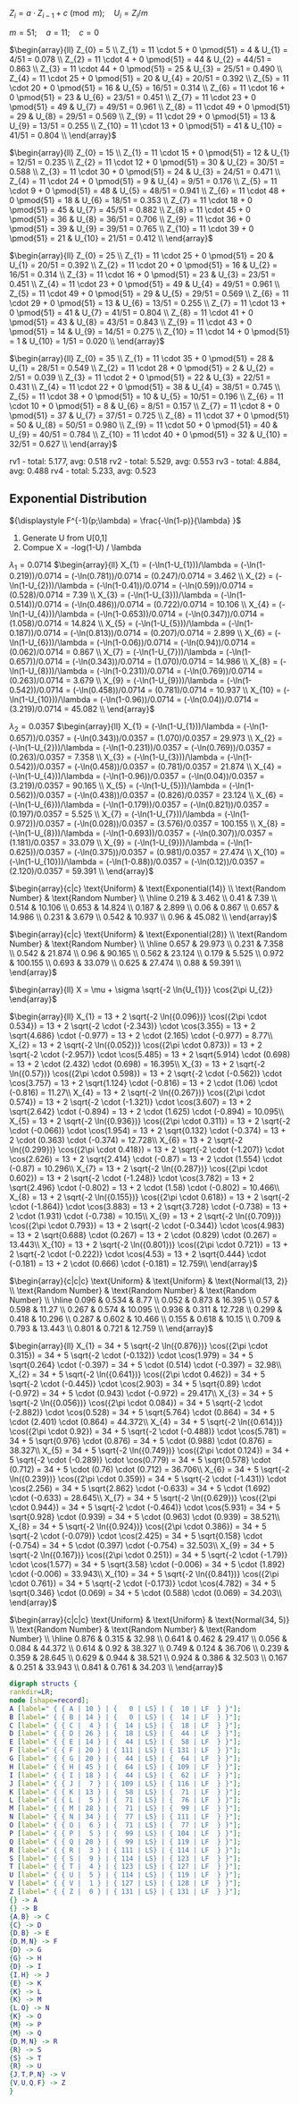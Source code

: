 $Z_{i} = a \cdot Z_{i-1} + c \pmod{m}; \quad U_{i} = Z_{i}/m$

$m = 51; \quad a = 11; \quad c = 0$

$\begin{array}{ll}
Z_{0} = 5 \\
Z_{1} = 11 \cdot 5 + 0 \pmod{51} = 4 & U_{1} = 4/51 = 0.078 \\ 
Z_{2} = 11 \cdot 4 + 0 \pmod{51} = 44 & U_{2} = 44/51 = 0.863 \\ 
Z_{3} = 11 \cdot 44 + 0 \pmod{51} = 25 & U_{3} = 25/51 = 0.490 \\ 
Z_{4} = 11 \cdot 25 + 0 \pmod{51} = 20 & U_{4} = 20/51 = 0.392 \\ 
Z_{5} = 11 \cdot 20 + 0 \pmod{51} = 16 & U_{5} = 16/51 = 0.314 \\ 
Z_{6} = 11 \cdot 16 + 0 \pmod{51} = 23 & U_{6} = 23/51 = 0.451 \\ 
Z_{7} = 11 \cdot 23 + 0 \pmod{51} = 49 & U_{7} = 49/51 = 0.961 \\ 
Z_{8} = 11 \cdot 49 + 0 \pmod{51} = 29 & U_{8} = 29/51 = 0.569 \\ 
Z_{9} = 11 \cdot 29 + 0 \pmod{51} = 13 & U_{9} = 13/51 = 0.255 \\ 
Z_{10} = 11 \cdot 13 + 0 \pmod{51} = 41 & U_{10} = 41/51 = 0.804 \\ 
\end{array}$

$\begin{array}{ll}
Z_{0} = 15 \\
Z_{1} = 11 \cdot 15 + 0 \pmod{51} = 12 & U_{1} = 12/51 = 0.235 \\ 
Z_{2} = 11 \cdot 12 + 0 \pmod{51} = 30 & U_{2} = 30/51 = 0.588 \\ 
Z_{3} = 11 \cdot 30 + 0 \pmod{51} = 24 & U_{3} = 24/51 = 0.471 \\ 
Z_{4} = 11 \cdot 24 + 0 \pmod{51} = 9 & U_{4} = 9/51 = 0.176 \\ 
Z_{5} = 11 \cdot 9 + 0 \pmod{51} = 48 & U_{5} = 48/51 = 0.941 \\ 
Z_{6} = 11 \cdot 48 + 0 \pmod{51} = 18 & U_{6} = 18/51 = 0.353 \\ 
Z_{7} = 11 \cdot 18 + 0 \pmod{51} = 45 & U_{7} = 45/51 = 0.882 \\ 
Z_{8} = 11 \cdot 45 + 0 \pmod{51} = 36 & U_{8} = 36/51 = 0.706 \\ 
Z_{9} = 11 \cdot 36 + 0 \pmod{51} = 39 & U_{9} = 39/51 = 0.765 \\ 
Z_{10} = 11 \cdot 39 + 0 \pmod{51} = 21 & U_{10} = 21/51 = 0.412 \\ 
\end{array}$

$\begin{array}{ll}
Z_{0} = 25 \\
Z_{1} = 11 \cdot 25 + 0 \pmod{51} = 20 & U_{1} = 20/51 = 0.392 \\ 
Z_{2} = 11 \cdot 20 + 0 \pmod{51} = 16 & U_{2} = 16/51 = 0.314 \\ 
Z_{3} = 11 \cdot 16 + 0 \pmod{51} = 23 & U_{3} = 23/51 = 0.451 \\ 
Z_{4} = 11 \cdot 23 + 0 \pmod{51} = 49 & U_{4} = 49/51 = 0.961 \\ 
Z_{5} = 11 \cdot 49 + 0 \pmod{51} = 29 & U_{5} = 29/51 = 0.569 \\ 
Z_{6} = 11 \cdot 29 + 0 \pmod{51} = 13 & U_{6} = 13/51 = 0.255 \\ 
Z_{7} = 11 \cdot 13 + 0 \pmod{51} = 41 & U_{7} = 41/51 = 0.804 \\ 
Z_{8} = 11 \cdot 41 + 0 \pmod{51} = 43 & U_{8} = 43/51 = 0.843 \\ 
Z_{9} = 11 \cdot 43 + 0 \pmod{51} = 14 & U_{9} = 14/51 = 0.275 \\ 
Z_{10} = 11 \cdot 14 + 0 \pmod{51} = 1 & U_{10} = 1/51 = 0.020 \\ 
\end{array}$

$\begin{array}{ll}
Z_{0} = 35 \\
Z_{1} = 11 \cdot 35 + 0 \pmod{51} = 28 & U_{1} = 28/51 = 0.549 \\ 
Z_{2} = 11 \cdot 28 + 0 \pmod{51} = 2 & U_{2} = 2/51 = 0.039 \\ 
Z_{3} = 11 \cdot 2 + 0 \pmod{51} = 22 & U_{3} = 22/51 = 0.431 \\ 
Z_{4} = 11 \cdot 22 + 0 \pmod{51} = 38 & U_{4} = 38/51 = 0.745 \\ 
Z_{5} = 11 \cdot 38 + 0 \pmod{51} = 10 & U_{5} = 10/51 = 0.196 \\ 
Z_{6} = 11 \cdot 10 + 0 \pmod{51} = 8 & U_{6} = 8/51 = 0.157 \\ 
Z_{7} = 11 \cdot 8 + 0 \pmod{51} = 37 & U_{7} = 37/51 = 0.725 \\ 
Z_{8} = 11 \cdot 37 + 0 \pmod{51} = 50 & U_{8} = 50/51 = 0.980 \\ 
Z_{9} = 11 \cdot 50 + 0 \pmod{51} = 40 & U_{9} = 40/51 = 0.784 \\ 
Z_{10} = 11 \cdot 40 + 0 \pmod{51} = 32 & U_{10} = 32/51 = 0.627 \\ 
\end{array}$


rv1 - total: 5.177, avg: 0.518
rv2 - total: 5.529, avg: 0.553
rv3 - total: 4.884, avg: 0.488
rv4 - total: 5.233, avg: 0.523



Exponential Distribution
----

${\displaystyle F^{-1}(p;\lambda) = \frac{-\ln(1-p)}{\lambda} }$


1. Generate U from U[0,1]
2. Compue X = -log(1-U) / \lambda



$\lambda_1 = 0.0714$
$\begin{array}{ll}
X_{1} = (-\ln(1-U_{1}))/\lambda = (-\ln(1-0.219))/0.0714 = (-\ln(0.781))/0.0714 = (0.247)/0.0714 = 3.462 \\ 
X_{2} = (-\ln(1-U_{2}))/\lambda = (-\ln(1-0.41))/0.0714 = (-\ln(0.59))/0.0714 = (0.528)/0.0714 = 7.39 \\ 
X_{3} = (-\ln(1-U_{3}))/\lambda = (-\ln(1-0.514))/0.0714 = (-\ln(0.486))/0.0714 = (0.722)/0.0714 = 10.106 \\ 
X_{4} = (-\ln(1-U_{4}))/\lambda = (-\ln(1-0.653))/0.0714 = (-\ln(0.347))/0.0714 = (1.058)/0.0714 = 14.824 \\ 
X_{5} = (-\ln(1-U_{5}))/\lambda = (-\ln(1-0.187))/0.0714 = (-\ln(0.813))/0.0714 = (0.207)/0.0714 = 2.899 \\ 
X_{6} = (-\ln(1-U_{6}))/\lambda = (-\ln(1-0.06))/0.0714 = (-\ln(0.94))/0.0714 = (0.062)/0.0714 = 0.867 \\ 
X_{7} = (-\ln(1-U_{7}))/\lambda = (-\ln(1-0.657))/0.0714 = (-\ln(0.343))/0.0714 = (1.070)/0.0714 = 14.986 \\ 
X_{8} = (-\ln(1-U_{8}))/\lambda = (-\ln(1-0.231))/0.0714 = (-\ln(0.769))/0.0714 = (0.263)/0.0714 = 3.679 \\ 
X_{9} = (-\ln(1-U_{9}))/\lambda = (-\ln(1-0.542))/0.0714 = (-\ln(0.458))/0.0714 = (0.781)/0.0714 = 10.937 \\ 
X_{10} = (-\ln(1-U_{10}))/\lambda = (-\ln(1-0.96))/0.0714 = (-\ln(0.04))/0.0714 = (3.219)/0.0714 = 45.082 \\ 
\end{array}$

$\lambda_2 = 0.0357$
$\begin{array}{ll}
X_{1} = (-\ln(1-U_{1}))/\lambda = (-\ln(1-0.657))/0.0357 = (-\ln(0.343))/0.0357 = (1.070)/0.0357 = 29.973 \\ 
X_{2} = (-\ln(1-U_{2}))/\lambda = (-\ln(1-0.231))/0.0357 = (-\ln(0.769))/0.0357 = (0.263)/0.0357 = 7.358 \\ 
X_{3} = (-\ln(1-U_{3}))/\lambda = (-\ln(1-0.542))/0.0357 = (-\ln(0.458))/0.0357 = (0.781)/0.0357 = 21.874 \\ 
X_{4} = (-\ln(1-U_{4}))/\lambda = (-\ln(1-0.96))/0.0357 = (-\ln(0.04))/0.0357 = (3.219)/0.0357 = 90.165 \\ 
X_{5} = (-\ln(1-U_{5}))/\lambda = (-\ln(1-0.562))/0.0357 = (-\ln(0.438))/0.0357 = (0.826)/0.0357 = 23.124 \\ 
X_{6} = (-\ln(1-U_{6}))/\lambda = (-\ln(1-0.179))/0.0357 = (-\ln(0.821))/0.0357 = (0.197)/0.0357 = 5.525 \\ 
X_{7} = (-\ln(1-U_{7}))/\lambda = (-\ln(1-0.972))/0.0357 = (-\ln(0.028))/0.0357 = (3.576)/0.0357 = 100.155 \\ 
X_{8} = (-\ln(1-U_{8}))/\lambda = (-\ln(1-0.693))/0.0357 = (-\ln(0.307))/0.0357 = (1.181)/0.0357 = 33.079 \\ 
X_{9} = (-\ln(1-U_{9}))/\lambda = (-\ln(1-0.625))/0.0357 = (-\ln(0.375))/0.0357 = (0.981)/0.0357 = 27.474 \\ 
X_{10} = (-\ln(1-U_{10}))/\lambda = (-\ln(1-0.88))/0.0357 = (-\ln(0.12))/0.0357 = (2.120)/0.0357 = 59.391 \\ 
\end{array}$



$\begin{array}{c|c}
\text{Uniform} & \text{Exponential(14)} \\ \text{Random Number} & \text{Random Number} \\ \hline
0.219 &  3.462 \\ 
0.41 &  7.39 \\ 
0.514 &  10.106 \\ 
0.653 &  14.824 \\ 
0.187 &  2.899 \\ 
0.06 &  0.867 \\ 
0.657 &  14.986 \\ 
0.231 &  3.679 \\ 
0.542 &  10.937 \\ 
0.96 &  45.082 \\ 
\end{array}$

$\begin{array}{c|c}
\text{Uniform} & \text{Exponential(28)} \\ \text{Random Number} & \text{Random Number} \\ \hline
0.657 &  29.973 \\ 
0.231 &  7.358 \\ 
0.542 &  21.874 \\ 
0.96 &  90.165 \\ 
0.562 &  23.124 \\ 
0.179 &  5.525 \\ 
0.972 &  100.155 \\ 
0.693 &  33.079 \\ 
0.625 &  27.474 \\ 
0.88 &  59.391 \\ 
\end{array}$




$\begin{array}{ll} X = \mu + \sigma \sqrt{-2 \ln{U_{1}}} \cos{2\pi U_{2}}  \end{array}$





$\begin{array}{ll}
X_{1} = 13 + 2 \sqrt{-2 \ln({0.096})}  \cos({2\pi \cdot 0.534}) = 13 + 2 \sqrt{-2 \cdot (-2.343)} \cdot \cos(3.355) = 13 + 2 \sqrt{4.686} \cdot (-0.977) = 13 + 2 \cdot (2.165) \cdot (-0.977) = 8.77\\
X_{2} = 13 + 2 \sqrt{-2 \ln({0.052})}  \cos({2\pi \cdot 0.873}) = 13 + 2 \sqrt{-2 \cdot (-2.957)} \cdot \cos(5.485) = 13 + 2 \sqrt{5.914} \cdot (0.698) = 13 + 2 \cdot (2.432) \cdot (0.698) = 16.395\\
X_{3} = 13 + 2 \sqrt{-2 \ln({0.57})}  \cos({2\pi \cdot 0.598}) = 13 + 2 \sqrt{-2 \cdot (-0.562)} \cdot \cos(3.757) = 13 + 2 \sqrt{1.124} \cdot (-0.816) = 13 + 2 \cdot (1.06) \cdot (-0.816) = 11.27\\
X_{4} = 13 + 2 \sqrt{-2 \ln({0.267})}  \cos({2\pi \cdot 0.574}) = 13 + 2 \sqrt{-2 \cdot (-1.321)} \cdot \cos(3.607) = 13 + 2 \sqrt{2.642} \cdot (-0.894) = 13 + 2 \cdot (1.625) \cdot (-0.894) = 10.095\\
X_{5} = 13 + 2 \sqrt{-2 \ln({0.936})}  \cos({2\pi \cdot 0.311}) = 13 + 2 \sqrt{-2 \cdot (-0.066)} \cdot \cos(1.954) = 13 + 2 \sqrt{0.132} \cdot (-0.374) = 13 + 2 \cdot (0.363) \cdot (-0.374) = 12.728\\
X_{6} = 13 + 2 \sqrt{-2 \ln({0.299})}  \cos({2\pi \cdot 0.418}) = 13 + 2 \sqrt{-2 \cdot (-1.207)} \cdot \cos(2.626) = 13 + 2 \sqrt{2.414} \cdot (-0.87) = 13 + 2 \cdot (1.554) \cdot (-0.87) = 10.296\\
X_{7} = 13 + 2 \sqrt{-2 \ln({0.287})}  \cos({2\pi \cdot 0.602}) = 13 + 2 \sqrt{-2 \cdot (-1.248)} \cdot \cos(3.782) = 13 + 2 \sqrt{2.496} \cdot (-0.802) = 13 + 2 \cdot (1.58) \cdot (-0.802) = 10.466\\
X_{8} = 13 + 2 \sqrt{-2 \ln({0.155})}  \cos({2\pi \cdot 0.618}) = 13 + 2 \sqrt{-2 \cdot (-1.864)} \cdot \cos(3.883) = 13 + 2 \sqrt{3.728} \cdot (-0.738) = 13 + 2 \cdot (1.931) \cdot (-0.738) = 10.15\\
X_{9} = 13 + 2 \sqrt{-2 \ln({0.709})}  \cos({2\pi \cdot 0.793}) = 13 + 2 \sqrt{-2 \cdot (-0.344)} \cdot \cos(4.983) = 13 + 2 \sqrt{0.688} \cdot (0.267) = 13 + 2 \cdot (0.829) \cdot (0.267) = 13.443\\
X_{10} = 13 + 2 \sqrt{-2 \ln({0.801})}  \cos({2\pi \cdot 0.721}) = 13 + 2 \sqrt{-2 \cdot (-0.222)} \cdot \cos(4.53) = 13 + 2 \sqrt{0.444} \cdot (-0.181) = 13 + 2 \cdot (0.666) \cdot (-0.181) = 12.759\\
\end{array}$



$\begin{array}{c|c|c}
\text{Uniform} & \text{Uniform} & \text{Normal(13, 2)} \\ \text{Random Number} & \text{Random Number} & \text{Random Number} \\ \hline
0.096  & 0.534 &  8.77 \\ 
0.052  & 0.873 &  16.395 \\ 
0.57  & 0.598 &  11.27 \\ 
0.267  & 0.574 &  10.095 \\ 
0.936  & 0.311 &  12.728 \\ 
0.299  & 0.418 &  10.296 \\ 
0.287  & 0.602 &  10.466 \\ 
0.155  & 0.618 &  10.15 \\ 
0.709  & 0.793 &  13.443 \\ 
0.801  & 0.721 &  12.759 \\ 
\end{array}$





$\begin{array}{ll}
X_{1} = 34 + 5 \sqrt{-2 \ln({0.876})}  \cos({2\pi \cdot 0.315}) = 34 + 5 \sqrt{-2 \cdot (-0.132)} \cdot \cos(1.979) = 34 + 5 \sqrt{0.264} \cdot (-0.397) = 34 + 5 \cdot (0.514) \cdot (-0.397) = 32.98\\
X_{2} = 34 + 5 \sqrt{-2 \ln({0.641})}  \cos({2\pi \cdot 0.462}) = 34 + 5 \sqrt{-2 \cdot (-0.445)} \cdot \cos(2.903) = 34 + 5 \sqrt{0.89} \cdot (-0.972) = 34 + 5 \cdot (0.943) \cdot (-0.972) = 29.417\\
X_{3} = 34 + 5 \sqrt{-2 \ln({0.056})}  \cos({2\pi \cdot 0.084}) = 34 + 5 \sqrt{-2 \cdot (-2.882)} \cdot \cos(0.528) = 34 + 5 \sqrt{5.764} \cdot (0.864) = 34 + 5 \cdot (2.401) \cdot (0.864) = 44.372\\
X_{4} = 34 + 5 \sqrt{-2 \ln({0.614})}  \cos({2\pi \cdot 0.92}) = 34 + 5 \sqrt{-2 \cdot (-0.488)} \cdot \cos(5.781) = 34 + 5 \sqrt{0.976} \cdot (0.876) = 34 + 5 \cdot (0.988) \cdot (0.876) = 38.327\\
X_{5} = 34 + 5 \sqrt{-2 \ln({0.749})}  \cos({2\pi \cdot 0.124}) = 34 + 5 \sqrt{-2 \cdot (-0.289)} \cdot \cos(0.779) = 34 + 5 \sqrt{0.578} \cdot (0.712) = 34 + 5 \cdot (0.76) \cdot (0.712) = 36.706\\
X_{6} = 34 + 5 \sqrt{-2 \ln({0.239})}  \cos({2\pi \cdot 0.359}) = 34 + 5 \sqrt{-2 \cdot (-1.431)} \cdot \cos(2.256) = 34 + 5 \sqrt{2.862} \cdot (-0.633) = 34 + 5 \cdot (1.692) \cdot (-0.633) = 28.645\\
X_{7} = 34 + 5 \sqrt{-2 \ln({0.629})}  \cos({2\pi \cdot 0.944}) = 34 + 5 \sqrt{-2 \cdot (-0.464)} \cdot \cos(5.931) = 34 + 5 \sqrt{0.928} \cdot (0.939) = 34 + 5 \cdot (0.963) \cdot (0.939) = 38.521\\
X_{8} = 34 + 5 \sqrt{-2 \ln({0.924})}  \cos({2\pi \cdot 0.386}) = 34 + 5 \sqrt{-2 \cdot (-0.079)} \cdot \cos(2.425) = 34 + 5 \sqrt{0.158} \cdot (-0.754) = 34 + 5 \cdot (0.397) \cdot (-0.754) = 32.503\\
X_{9} = 34 + 5 \sqrt{-2 \ln({0.167})}  \cos({2\pi \cdot 0.251}) = 34 + 5 \sqrt{-2 \cdot (-1.79)} \cdot \cos(1.577) = 34 + 5 \sqrt{3.58} \cdot (-0.006) = 34 + 5 \cdot (1.892) \cdot (-0.006) = 33.943\\
X_{10} = 34 + 5 \sqrt{-2 \ln({0.841})}  \cos({2\pi \cdot 0.761}) = 34 + 5 \sqrt{-2 \cdot (-0.173)} \cdot \cos(4.782) = 34 + 5 \sqrt{0.346} \cdot (0.069) = 34 + 5 \cdot (0.588) \cdot (0.069) = 34.203\\
\end{array}$

$\begin{array}{c|c|c}
\text{Uniform} & \text{Uniform} & \text{Normal(34, 5)} \\ \text{Random Number} & \text{Random Number} & \text{Random Number} \\ \hline
0.876  & 0.315 &  32.98 \\ 
0.641  & 0.462 &  29.417 \\ 
0.056  & 0.084 &  44.372 \\ 
0.614  & 0.92 &  38.327 \\ 
0.749  & 0.124 &  36.706 \\ 
0.239  & 0.359 &  28.645 \\ 
0.629  & 0.944 &  38.521 \\ 
0.924  & 0.386 &  32.503 \\ 
0.167  & 0.251 &  33.943 \\ 
0.841  & 0.761 &  34.203 \\ 
\end{array}$




```dot
digraph structs {
rankdir=LR;
node [shape=record];
A [label=" { { A | 10 } | {   0 | LS} | {  10 | LF  } }"]; 
B [label=" { { B | 14 } | {   0 | LS} | {  14 | LF  } }"]; 
C [label=" { { C |  4 } | {  14 | LS} | {  18 | LF  } }"]; 
D [label=" { { D | 26 } | {  18 | LS} | {  44 | LF  } }"]; 
E [label=" { { E | 14 } | {  44 | LS} | {  58 | LF  } }"]; 
F [label=" { { F | 20 } | { 111 | LS} | { 131 | LF  } }"]; 
G [label=" { { G | 20 } | {  44 | LS} | {  64 | LF  } }"]; 
H [label=" { { H | 45 } | {  64 | LS} | { 109 | LF  } }"]; 
I [label=" { { I | 18 } | {  44 | LS} | {  62 | LF  } }"]; 
J [label=" { { J |  7 } | { 109 | LS} | { 116 | LF  } }"]; 
K [label=" { { K | 13 } | {  58 | LS} | {  71 | LF  } }"]; 
L [label=" { { L |  5 } | {  71 | LS} | {  76 | LF  } }"]; 
M [label=" { { M | 28 } | {  71 | LS} | {  99 | LF  } }"]; 
N [label=" { { N | 34 } | {  77 | LS} | { 111 | LF  } }"]; 
O [label=" { { O |  6 } | {  71 | LS} | {  77 | LF  } }"]; 
P [label=" { { P |  5 } | {  99 | LS} | { 104 | LF  } }"]; 
Q [label=" { { Q | 20 } | {  99 | LS} | { 119 | LF  } }"]; 
R [label=" { { R |  3 } | { 111 | LS} | { 114 | LF  } }"]; 
S [label=" { { S |  9 } | { 114 | LS} | { 123 | LF  } }"]; 
T [label=" { { T |  4 } | { 123 | LS} | { 127 | LF  } }"]; 
U [label=" { { U |  5 } | { 114 | LS} | { 119 | LF  } }"]; 
V [label=" { { V |  1 } | { 127 | LS} | { 128 | LF  } }"]; 
Z [label=" { { Z |  0 } | { 131 | LS} | { 131 | LF  } }"]; 
{} -> A 
{} -> B 
{A,B} -> C 
{C} -> D 
{D,B} -> E 
{D,M,N} -> F 
{D} -> G 
{G} -> H 
{D} -> I 
{I,H} -> J 
{E} -> K 
{K} -> L 
{K} -> M 
{L,O} -> N 
{K} -> O 
{M} -> P 
{M} -> Q 
{D,M,N} -> R 
{R} -> S 
{S} -> T 
{R} -> U 
{J,T,P,N} -> V 
{V,U,Q,F} -> Z 
}
```



